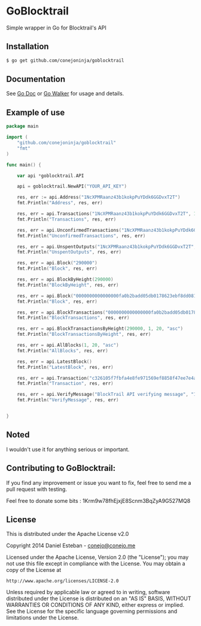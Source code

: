 GoBlocktrail
==========
Simple wrapper in Go for Blocktrail's API


## Installation


```bash
$ go get github.com/conejoninja/goblocktrail
```

## Documentation
See [Go Doc](http://godoc.org/github.com/conejoninja/goblocktrail) or [Go Walker](http://gowalker.org/github.com/conejoninja/goblocktrail) for usage and details.

## Example of use

```go
package main

import (
    "github.com/conejoninja/goblocktrail"
    "fmt"
)

func main() {

    var api *goblocktrail.API

    api = goblocktrail.NewAPI("YOUR_API_KEY")

    res, err := api.Address("1NcXPMRaanz43b1kokpPuYDdk6GGDvxT2T")
    fmt.Println("Address", res, err)

    res, err = api.Transactions("1NcXPMRaanz43b1kokpPuYDdk6GGDvxT2T", 1, 200, "asc")
    fmt.Println("Transactions", res, err)

    res, err = api.UnconfirmedTransactions("1NcXPMRaanz43b1kokpPuYDdk6GGDvxT2T", 1, 200, "asc")
    fmt.Println("UnconfirmedTransactions", res, err)

    res, err = api.UnspentOutputs("1NcXPMRaanz43b1kokpPuYDdk6GGDvxT2T", 1, 200, "asc")
    fmt.Println("UnspentOutputs", res, err)

    res, err = api.Block("290000")
    fmt.Println("Block", res, err)

    res, err = api.BlockByHeight(290000)
    fmt.Println("BlockByHeight", res, err)

    res, err = api.Block("0000000000000000fa0b2badd05db0178623ebf8dd081fe7eb874c26e27d0b3b")
    fmt.Println("Block", res, err)

    res, err = api.BlockTransactions("0000000000000000fa0b2badd05db0178623ebf8dd081fe7eb874c26e27d0b3b", 1, 2, "asc")
    fmt.Println("BlockTransactions", res, err)

    res, err = api.BlockTransactionsByHeight(290000, 1, 20, "asc")
    fmt.Println("BlockTransactionsByHeight", res, err)

    res, err = api.AllBlocks(1, 20, "asc")
    fmt.Println("AllBlocks", res, err)

    res, err = api.LatestBlock()
    fmt.Println("LatestBlock", res, err)

    res, err = api.Transaction("c326105f7fbfa4e8fe971569ef8858f47ee7e4aa5e8e7c458be8002be3d86aad")
    fmt.Println("Transaction", res, err)

    res, err = api.VerifyMessage("BlockTrail API verifying message", "1F26pNMrywyZJdr22jErtKcjF8R3Ttt55G", "H3y1vHBgBfV+7vTCnlhnA0dfacRsbucHxPWR/uFIB8yoQkfJ0oi71/FRze710sorujdC+LsvId7Jq7VV9g38tZw=")
    fmt.Println("VerifyMessage", res, err)


}
```

## Noted
I wouldn't use it for anything serious or important.

## Contributing to GoBlocktrail:

If you find any improvement or issue you want to fix, feel free to send me a pull request with testing.

Feel free to donate some bits : 1Krm9w78fhEjxjE8Scnm3BqZyA9G527MQ8


## License

This is distributed under the Apache License v2.0

Copyright 2014 Daniel Esteban  -  conejo@conejo.me

Licensed under the Apache License, Version 2.0 (the "License");
you may not use this file except in compliance with the License.
You may obtain a copy of the License at

    http://www.apache.org/licenses/LICENSE-2.0

Unless required by applicable law or agreed to in writing, software
distributed under the License is distributed on an "AS IS" BASIS,
WITHOUT WARRANTIES OR CONDITIONS OF ANY KIND, either express or implied.
See the License for the specific language governing permissions and
limitations under the License.

